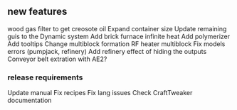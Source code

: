## new features
wood gas filter to get creosote oil
Expand container size
Update remaining guis to the Dynamic system
Add brick furnace
infinite heat
Add polymerizer
Add tooltips
Change multiblock formation
RF heater multiblock
Fix models errors (pumpjack, refinery)
Add refinery effect of hiding the outputs
Conveyor belt extration with AE2?

### release requirements
Update manual
Fix recipes
Fix lang issues
Check CraftTweaker documentation
